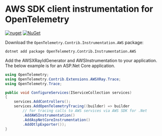 # AWS SDK client instrumentation for OpenTelemetry

[![nuget](https://img.shields.io/nuget/v/OpenTelemetry.Contrib.Instrumentation.AWS.svg)](https://www.nuget.org/packages/OpenTelemetry.Contrib.Instrumentation.AWS)
[![NuGet](https://img.shields.io/nuget/dt/OpenTelemetry.Contrib.Instrumentation.AWS.svg)](https://www.nuget.org/packages/OpenTelemetry.Contrib.Instrumentation.AWS)

Download the `OpenTelemetry.Contrib.Instrumentation.AWS` package:

```shell
dotnet add package OpenTelemetry.Contrib.Instrumentation.AWS
```

Add the AWSXRayIdGenerator and AWSInstrumentation
to your application. The below example is for an ASP.Net Core application.

```csharp
using OpenTelemetry;
using OpenTelemetry.Contrib.Extensions.AWSXRay.Trace;
using OpenTelemetry.Trace;

public void ConfigureServices(IServiceCollection services)
{
    services.AddControllers();
    services.AddOpenTelemetryTracing((builder) => builder
        // for tracing calls to AWS services via AWS SDK for .Net
        .AddAWSInstrumentation()
        .AddAspNetCoreInstrumentation()
        .AddOtlpExporter());
}
```
